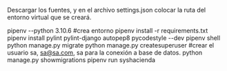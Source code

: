 Descargar los fuentes, y en el archivo settings.json colocar la ruta del entorno virtual que se creará.

pipenv --python 3.10.6 #crea entorno
pipenv install -r requirements.txt
pipenv install pylint pylint-django autopep8 pycodestyle --dev
pipenv shell
python manage.py migrate
python manage.py createsuperuser #crear el usuario sa, sa@sa.com, sa para la conexión a base de datos.
python manage.py showmigrations
pipenv run syshacienda
